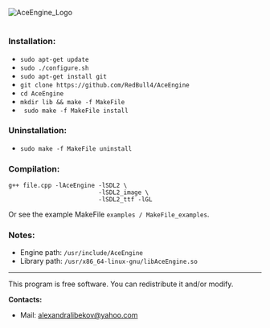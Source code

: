 ![AceEngine_Logo](https://raw.githubusercontent.com/RedBull4/AceEngine/master/AceEngine.png)
#
### Installation:
* ``` sudo apt-get update ```
* ``` sudo ./configure.sh ```
* ``` sudo apt-get install git ```
* ``` git clone https://github.com/RedBull4/AceEngine ```
* ``` cd AceEngine ```
* ``` mkdir lib && make -f MakeFile ```
* ``` sudo make -f MakeFile install```
### Uninstallation:
* ``` sudo make -f MakeFile uninstall ```
### Compilation:
```
g++ file.cpp -lAceEngine -lSDL2 \
                         -lSDL2_image \
                         -lSDL2_ttf -lGL 
```
Or see the example MakeFile ``` examples / MakeFile_examples ```.
### Notes:
* Engine path: ``` /usr/include/AceEngine ```
* Library path: ``` /usr/x86_64-linux-gnu/libAceEngine.so ```
---
This program is free software. You can redistribute it and/or modify.

**Contacts:**
* Mail: alexandralibekov@yahoo.com
